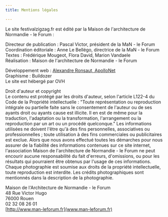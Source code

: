 ```yaml
---
title: Mentions légales

---
```

Le site festivalzigzag.fr est édité par la Maison de l'architecture de Normandie - le Forum :

Directeur de publication : Pascal Victor, président de la MaN - le Forum  
Coordination éditoriale : Anne Le Bellégo, directrice de la MaN - le Forum  
Textes : Frédérique Mougeot, Flora David, Marion Vandaele  
Réalisation : Maison de l'architecture de Normandie - le Forum

Développement web : [Alexandre Ronsaut, ApolloNet](https://apollonet.fr/)  
Graphisme : Buildozer  
Le site est hébergé par OVH

Droit d'auteur et copyright  
Le contenu est protégé par les droits d'auteur, selon l'article L122-4 du Code de la Propriété intellectuelle : "Toute représentation ou reproduction intégrale ou partielle faite sans le consentement de l'auteur ou de ses ayants droit ou ayants cause est illicite. Il en est de même pour la traduction, l'adaptation ou la transformation, l'arrangement ou la reproduction par un art ou un procédé quelconque."
Les informations utilisées ne doivent l'être qu'à des fins personnelles, associatives ou professionnelles ; toute utilisation à des fins commerciales ou publicitaires est exclue.
Alors que nous avons effectué toutes les démarches pour nous assurer de la fiabilité des informations contenues sur ce site internet, l'association Maison de l'architecture de Normandie - le Forum ne peut encourir aucune responsabilité du fait d'erreurs, d'omissions, ou pour les résultats qui pourraient être obtenus par l'usage de ces informations.
Chaque photographie est soumise aux droits de la propriété intellectuelle, toute reproduction est interdite. Les crédits photographiques sont mentionnés dans la description de la photographie.

Maison de l'Architecture de Normandie - le Forum  
48 Rue Victor Hugo  
76000 Rouen  
02 32 08 26 01  
[http://www.man-leforum.fr](www.man-leforum.fr)
